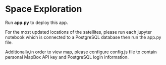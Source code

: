# Space Exploration

Run **app.py** to deploy this app.

For the most updated locations of the satellites, please run each jupyter notebook which is connected to a PostgreSQL database then run the app.py file. 

Additionally,in order to view map, please configure config.js file to contain personal MapBox API key and PostgreSQL login information.

